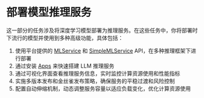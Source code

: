# 部署模型推理服务

这一部分的任务涉及将深度学习模型部署为推理服务。在这些任务中，你将部署时下流行的模型并使用到多种高级功能，具体包括：

1. 使用平台提供的 [MLService](../../api/t9k-service/mlservice.md) 和 [SimpleMLService](../../api/t9k-service/simplemlservice.md) API，在多种推理框架下进行部署
1. 通过安装 [Apps](../../app/index.md) 来快速搭建 LLM 推理服务
1. 通过可视化界面查看推理服务信息，实时监控计算资源使用和性能指标
1. 实施多版本发布和金丝雀发布策略，确保服务的平稳过渡和风险控制
1. 配置自动伸缩机制，动态调整服务容量以适应负载变化，优化计算资源使用
